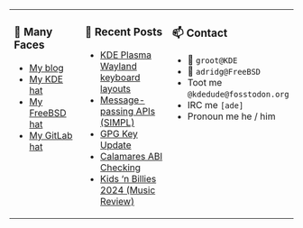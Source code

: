 
<table><tr>
  
<td valign="top" width="30%">
  
### 🙋 Many Faces

- [My blog](https://euroquis.nl/bobulate/)
- [My KDE hat](https://invent.kde.org/adridg)
- [My FreeBSD hat](https://wiki.freebsd.org/AdriaanDeGroot)
- [My GitLab hat](https://gitlab.com/adriaandegroot)
</td>

<td valign="top" width="40%">
  
### 💬 Recent Posts

<!-- BLOG-POST-LIST:START -->
- [KDE Plasma Wayland keyboard layouts](https://euroquis.nl//kde/2024/09/14/keyboard.html)
- [Message-passing APIs &lpar;SIMPL&rpar;](https://euroquis.nl//blabla/2024/08/20/simpl.html)
- [GPG Key Update](https://euroquis.nl//blabla/2024/07/31/gpg.html)
- [Calamares ABI Checking](https://euroquis.nl//calamares/2024/07/08/abi.html)
- [Kids ‘n Billies 2024 &lpar;Music Review&rpar;](https://euroquis.nl//blabla/2024/07/07/billies.html)
<!-- BLOG-POST-LIST:END -->
</td>

<td valign="top" width="30%">
  
### 📫 Contact

- 📧 `groot@KDE`
- 📧 `adridg@FreeBSD`
- Toot me `@kdedude@fosstodon.org`
- IRC me `[ade]`
- Pronoun me he / him
</td>

</tr></table>
